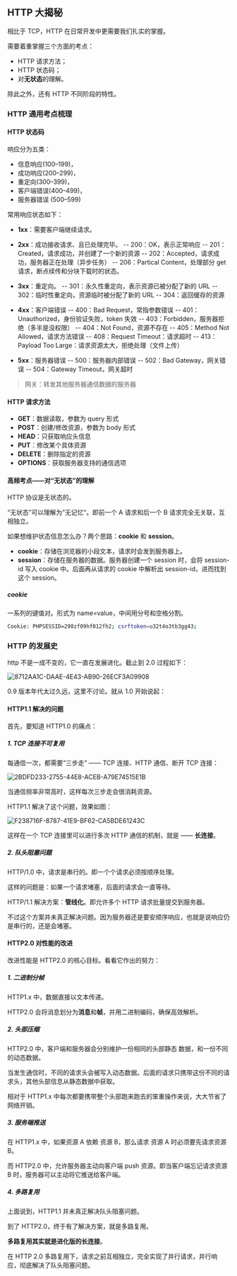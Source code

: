## HTTP 大揭秘

相比于 TCP，HTTP 在日常开发中更需要我们扎实的掌握。

需要着重掌握三个方面的考点：

- HTTP 请求方法；
- HTTP 状态码；
- 对**无状态**的理解。

除此之外，还有 HTTP 不同阶段的特性。

### HTTP 通用考点梳理

#### HTTP 状态码

响应分为五类：

- 信息响应(100–199)，
- 成功响应(200–299)，
- 重定向(300–399)，
- 客户端错误(400–499)，
- 服务器错误 (500–599)

常用响应状态如下：

- **1xx**：需要客户端继续请求。

- **2xx**：成功接收请求、且已处理完毕。
  -- 200：OK，表示正常响应
  -- 201：Created，请求成功，并创建了一个新的资源
  -- 202：Accepted，请求成功，服务器正在处理（异步任务）
  -- 206：Partical Content，处理部分 get 请求，断点续传和分块下载时的状态。

- **3xx**：重定向。
  -- 301：永久性重定向，表示资源已被分配了新的 URL
  -- 302：临时性重定向，资源临时被分配了新的 URL
  -- 304：返回缓存的资源

- **4xx**：客户端错误
  -- 400：Bad Request，常指参数错误
  -- 401：Unauthorized，身份验证失败，token 失效
  -- 403：Forbidden，服务器拒绝（多半是没权限）
  -- 404：Not Found，资源不存在
  -- 405：Method Not Allowed，请求方法错误
  -- 408：Request Timeout：请求超时
  -- 413：Payload Too Large：请求资源太大，拒绝处理（文件上传）

- **5xx**：服务器错误
  -- 500：服务器内部错误
  -- 502：Bad Gateway，网关错误
  -- 504：Gateway Timeout，网关超时

> 网关：转发其他服务器通信数据的服务器

#### HTTP 请求方法

- **GET**：数据读取，参数为 query 形式
- **POST**：创建/修改资源，参数为 body 形式
- **HEAD**：只获取响应头信息
- **PUT**：修改某个具体资源
- **DELETE**：删除指定的资源
- **OPTIONS**：获取服务器支持的通信选项

#### 高频考点——对“无状态”的理解

HTTP 协议是无状态的。

“无状态”可以理解为”无记忆“。即前一个 A 请求和后一个 B 请求完全无关联，互相独立。

如果想维护状态信息怎么办？两个思路：**cookie** 和 **session**。

- **cookie**：存储在浏览器的小段文本，请求时会发到服务器上。
- **session**：存储在服务器的数据。服务器创建一个 session 时，会将 session-id 写入 cookie 中。后面再从请求的 cookie 中解析出 session-id，进而找到这个 session。

##### cookie

一系列的键值对。形式为 name=value，中间用分号和空格分割。

```sh
Cookie: PHPSESSID=298zf09hf012fh2; csrftoken=u32t4o3tb3gg43;
```

### HTTP 的发展史

http 不是一成不变的，它一直在发展进化。截止到 2.0 过程如下：

![8712AA1C-DAAE-4E43-AB90-26ECF3A09908](../../../assets/8712AA1C-DAAE-4E43-AB90-26ECF3A09908.png)

0.9 版本年代太过久远，这里不讨论。就从 1.0 开始说起：

#### HTTP1.1 解决的问题

首先，要知道 HTTP1.0 的痛点：

##### 1. TCP 连接不可复用

每通信一次，都需要“三步走” —— TCP 连接、HTTP 通信、断开 TCP 连接：

![2BDFD233-2755-44E8-ACEB-A79E74515E1B](../../../assets/2BDFD233-2755-44E8-ACEB-A79E74515E1B.png)

当通信频率非常高时，这样每次三步走会很消耗资源。

HTTP1.1 解决了这个问题，效果如图：

![F238716F-8787-41E9-BF62-CA5BDE61243C](../../../assets/F238716F-8787-41E9-BF62-CA5BDE61243C.png)

这样在一个 TCP 连接里可以进行多次 HTTP 通信的机制，就是 —— **长连接**。

##### 2. 队头阻塞问题

HTTP/1.0 中，请求是串行的。即一个个请求必须按顺序处理。

这样的问题是：如果一个请求堵塞，后面的请求会一直等待。

HTTP/1.1 解决方案：**管线化**。即允许多个 HTTP 请求批量提交到服务器。

不过这个方案并未真正解决问题。因为服务器还是要安顺序响应，也就是说响应仍是串行的，还是会堵塞。

#### HTTP2.0 对性能的改进

改进性能是 HTTP2.0 的核心目标。看看它作出的努力：

##### 1. 二进制分帧

HTTP1.x 中，数据直接以文本传递。

HTTP2.0 会将消息划分为**消息**和**帧**，并用二进制编码，确保高效解析。

##### 2. 头部压缩

HTTP2.0 中，客户端和服务器会分别维护一份相同的头部静态 数据，和一份不同的动态数据。

当发生通信时，不同的请求头会被写入动态数据。后面的请求只携带这份不同的请求头，其他头部信息从静态数据中获取。

相对于 HTTP1.x 中每次都要携带整个头部跑来跑去的笨重操作来说，大大节省了网络开销。

##### 3. 服务端推送

在 HTTP1.x 中，如果资源 A 依赖 资源 B，那么请求 资源 A 时必须要先请求资源 B。

而 HTTP2.0 中，允许服务器主动向客户端 push 资源。即当客户端忘记请求资源 B 时，服务器可以主动将它推送给客户端。

##### 4. 多路复用

上面说到，HTTP1.1 并未真正解决队头阻塞问题。

到了 HTTP2.0，终于有了解决方案，就是多路复用。

**多路复用其实就是进化版的长连接**。

在 HTTP 2.0 多路复用下，请求之前互相独立，完全实现了并行请求，并行响应，彻底解决了队头阻塞问题。
